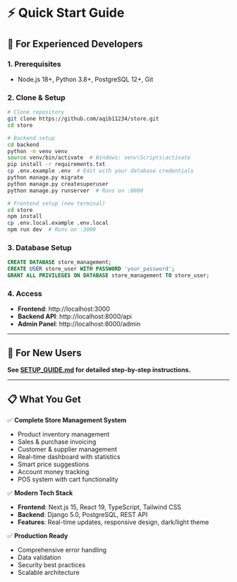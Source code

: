 # ⚡ Quick Start Guide

## 🚀 **For Experienced Developers**

### **1. Prerequisites**
- Node.js 18+, Python 3.8+, PostgreSQL 12+, Git

### **2. Clone & Setup**
```bash
# Clone repository
git clone https://github.com/aqib11234/store.git
cd store

# Backend setup
cd backend
python -m venv venv
source venv/bin/activate  # Windows: venv\Scripts\activate
pip install -r requirements.txt
cp .env.example .env  # Edit with your database credentials
python manage.py migrate
python manage.py createsuperuser
python manage.py runserver  # Runs on :8000

# Frontend setup (new terminal)
cd store
npm install
cp .env.local.example .env.local
npm run dev  # Runs on :3000
```

### **3. Database Setup**
```sql
CREATE DATABASE store_management;
CREATE USER store_user WITH PASSWORD 'your_password';
GRANT ALL PRIVILEGES ON DATABASE store_management TO store_user;
```

### **4. Access**
- **Frontend**: http://localhost:3000
- **Backend API**: http://localhost:8000/api
- **Admin Panel**: http://localhost:8000/admin

---

## 🎯 **For New Users**

**See [SETUP_GUIDE.md](./SETUP_GUIDE.md) for detailed step-by-step instructions.**

---

## 📋 **What You Get**

✅ **Complete Store Management System**
- Product inventory management
- Sales & purchase invoicing
- Customer & supplier management
- Real-time dashboard with statistics
- Smart price suggestions
- Account money tracking
- POS system with cart functionality

✅ **Modern Tech Stack**
- **Frontend**: Next.js 15, React 19, TypeScript, Tailwind CSS
- **Backend**: Django 5.0, PostgreSQL, REST API
- **Features**: Real-time updates, responsive design, dark/light theme

✅ **Production Ready**
- Comprehensive error handling
- Data validation
- Security best practices
- Scalable architecture